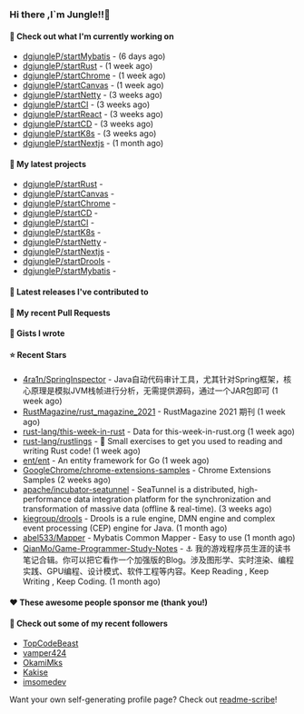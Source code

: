 ### Hi there ,I`m Jungle!!👋

#### 👷 Check out what I'm currently working on

- [dgjungleP/startMybatis](https://github.com/dgjungleP/startMybatis) -  (6 days ago)
- [dgjungleP/startRust](https://github.com/dgjungleP/startRust) -  (1 week ago)
- [dgjungleP/startChrome](https://github.com/dgjungleP/startChrome) -  (1 week ago)
- [dgjungleP/startCanvas](https://github.com/dgjungleP/startCanvas) -  (1 week ago)
- [dgjungleP/startNetty](https://github.com/dgjungleP/startNetty) -  (3 weeks ago)
- [dgjungleP/startCI](https://github.com/dgjungleP/startCI) -  (3 weeks ago)
- [dgjungleP/startReact](https://github.com/dgjungleP/startReact) -  (3 weeks ago)
- [dgjungleP/startCD](https://github.com/dgjungleP/startCD) -  (3 weeks ago)
- [dgjungleP/startK8s](https://github.com/dgjungleP/startK8s) -  (3 weeks ago)
- [dgjungleP/startNextjs](https://github.com/dgjungleP/startNextjs) -  (1 month ago)

#### 🌱 My latest projects

- [dgjungleP/startRust](https://github.com/dgjungleP/startRust) - 
- [dgjungleP/startCanvas](https://github.com/dgjungleP/startCanvas) - 
- [dgjungleP/startChrome](https://github.com/dgjungleP/startChrome) - 
- [dgjungleP/startCD](https://github.com/dgjungleP/startCD) - 
- [dgjungleP/startCI](https://github.com/dgjungleP/startCI) - 
- [dgjungleP/startK8s](https://github.com/dgjungleP/startK8s) - 
- [dgjungleP/startNetty](https://github.com/dgjungleP/startNetty) - 
- [dgjungleP/startNextjs](https://github.com/dgjungleP/startNextjs) - 
- [dgjungleP/startDrools](https://github.com/dgjungleP/startDrools) - 
- [dgjungleP/startMybatis](https://github.com/dgjungleP/startMybatis) - 

#### 🔭 Latest releases I've contributed to


#### 🔨 My recent Pull Requests



#### 📓 Gists I wrote


#### ⭐ Recent Stars

- [4ra1n/SpringInspector](https://github.com/4ra1n/SpringInspector) - Java自动代码审计工具，尤其针对Spring框架，核心原理是模拟JVM栈帧进行分析，无需提供源码，通过一个JAR包即可 (1 week ago)
- [RustMagazine/rust_magazine_2021](https://github.com/RustMagazine/rust_magazine_2021) - RustMagazine 2021 期刊 (1 week ago)
- [rust-lang/this-week-in-rust](https://github.com/rust-lang/this-week-in-rust) - Data for this-week-in-rust.org (1 week ago)
- [rust-lang/rustlings](https://github.com/rust-lang/rustlings) - :crab: Small exercises to get you used to reading and writing Rust code! (1 week ago)
- [ent/ent](https://github.com/ent/ent) - An entity framework for Go (1 week ago)
- [GoogleChrome/chrome-extensions-samples](https://github.com/GoogleChrome/chrome-extensions-samples) - Chrome Extensions Samples (2 weeks ago)
- [apache/incubator-seatunnel](https://github.com/apache/incubator-seatunnel) - SeaTunnel is a distributed, high-performance data integration platform for the synchronization and transformation of massive data (offline &amp; real-time). (3 weeks ago)
- [kiegroup/drools](https://github.com/kiegroup/drools) - Drools is a rule engine, DMN engine and complex event processing (CEP) engine for Java. (1 month ago)
- [abel533/Mapper](https://github.com/abel533/Mapper) - Mybatis Common Mapper - Easy to use (1 month ago)
- [QianMo/Game-Programmer-Study-Notes](https://github.com/QianMo/Game-Programmer-Study-Notes) - :anchor:  我的游戏程序员生涯的读书笔记合辑。你可以把它看作一个加强版的Blog。涉及图形学、实时渲染、编程实践、GPU编程、设计模式、软件工程等内容。Keep Reading , Keep Writing , Keep Coding. (1 month ago)

#### ❤️ These awesome people sponsor me (thank you!)


#### 👯 Check out some of my recent followers

- [TopCodeBeast](https://github.com/TopCodeBeast)
- [vamper424](https://github.com/vamper424)
- [OkamiMks](https://github.com/OkamiMks)
- [Kakise](https://github.com/Kakise)
- [imsomedev](https://github.com/imsomedev)

Want your own self-generating profile page? Check out [readme-scribe](https://github.com/muesli/readme-scribe)!
